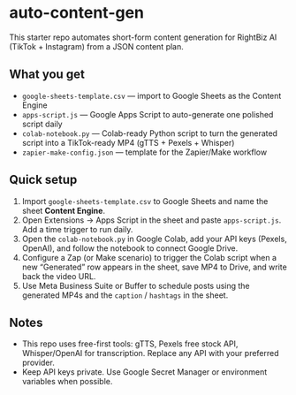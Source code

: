 # auto-content-gen

This starter repo automates short-form content generation for RightBiz AI (TikTok + Instagram) from a JSON content plan.


## What you get
- `google-sheets-template.csv` — import to Google Sheets as the Content Engine
- `apps-script.js` — Google Apps Script to auto-generate one polished script daily
- `colab-notebook.py` — Colab-ready Python script to turn the generated script into a TikTok-ready MP4 (gTTS + Pexels + Whisper)
- `zapier-make-config.json` — template for the Zapier/Make workflow


## Quick setup
1. Import `google-sheets-template.csv` to Google Sheets and name the sheet **Content Engine**.
2. Open Extensions → Apps Script in the sheet and paste `apps-script.js`. Add a time trigger to run daily.
3. Open the `colab-notebook.py` in Google Colab, add your API keys (Pexels, OpenAI), and follow the notebook to connect Google Drive.
4. Configure a Zap (or Make scenario) to trigger the Colab script when a new “Generated” row appears in the sheet, save MP4 to Drive, and write back the video URL.
5. Use Meta Business Suite or Buffer to schedule posts using the generated MP4s and the `caption` / `hashtags` in the sheet.


## Notes
- This repo uses free-first tools: gTTS, Pexels free stock API, Whisper/OpenAI for transcription. Replace any API with your preferred provider.
- Keep API keys private. Use Google Secret Manager or environment variables when possible.
